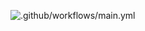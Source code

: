 ![.github/workflows/main.yml](https://github.com/stasSajin/dbt-example/workflows/.github/workflows/main.yml/badge.svg)
